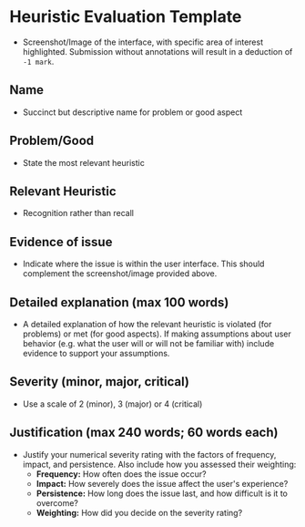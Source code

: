 # Heuristic Evaluation Template

- Screenshot/Image of the interface, with specific area of interest highlighted. Submission without annotations will result in a deduction of `-1 mark`.

## Name
- Succinct but descriptive name for problem or good aspect

## Problem/Good
- State the most relevant heuristic

## Relevant Heuristic
- Recognition rather than recall

## Evidence of issue
- Indicate where the issue is within the user interface. This should complement the screenshot/image provided above.

## Detailed explanation (max 100 words)
- A detailed explanation of how the relevant heuristic is violated (for problems) or met (for good aspects). If making assumptions about user behavior (e.g. what the user will or will not be familiar with) include evidence to support your assumptions.

## Severity (minor, major, critical)
- Use a scale of 2 (minor), 3 (major) or 4 (critical)

## Justification (max 240 words; 60 words each)
- Justify your numerical severity rating with the factors of frequency, impact, and persistence. Also include how you assessed their weighting:
  - **Frequency:** How often does the issue occur?
  - **Impact:** How severely does the issue affect the user's experience?
  - **Persistence:** How long does the issue last, and how difficult is it to overcome?
  - **Weighting:** How did you decide on the severity rating?